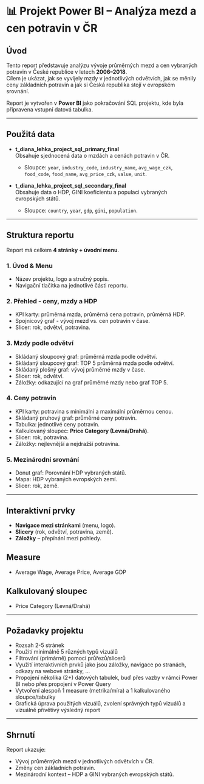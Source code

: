 # 📊 Projekt Power BI – Analýza mezd a cen potravin v ČR  

## Úvod  
Tento report představuje analýzu vývoje průměrných mezd a cen vybraných potravin v České republice v letech **2006–2018**.  
Cílem je ukázat, jak se vyvíjely mzdy v jednotlivých odvětvích, jak se měnily ceny základních potravin a jak si Česká republika stojí v evropském srovnání.

Report je vytvořen v **Power BI** jako pokračování SQL projektu, kde byla připravena vstupní datová tabulka.  

---

## Použitá data  
- **t_diana_lehka_project_sql_primary_final**  
  Obsahuje sjednocená data o mzdách a cenách potravin v ČR.  
  - Sloupce: `year`, `industry_code`, `industry_name`, `avg_wage_czk`, `food_code`, `food_name`, `avg_price_czk`, `value`, `unit`.  

- **t_diana_lehka_project_sql_secondary_final**  
  Obsahuje data o HDP, GINI koeficientu a populaci vybraných evropských států.  
  - Sloupce: `country`, `year`, `gdp`, `gini`, `population`.  

---

## Struktura reportu  
Report má celkem **4 stránky + úvodní menu**.  

### 1. Úvod & Menu  
- Název projektu, logo a stručný popis.  
- Navigační tlačítka na jednotlivé části reportu.  

### 2. Přehled - ceny, mzdy a HDP
- KPI karty: průměrná mzda, průměrná cena potravin, průměrná HDP.  
- Spojnicový graf - vývoj mezd vs. cen potravin v čase.  
- Slicer: rok, odvětví, potravina.

### 3. Mzdy podle odvětví  
- Skládaný sloupcový graf: průměrná mzda podle odvětví.
- Skládaný sloupcový graf: TOP 5 průměrná mzda podle odvětví.  
- Skládaný plošný graf: vývoj průměrné mzdy v čase.  
- Slicer: rok, odvětví.
- Záložky: odkazující na graf průměrné mzdy nebo graf TOP 5.

### 4. Ceny potravin  
- KPI karty: potravina s minimální a maximální průměrnou cenou.  
- Skládaný pruhový graf: průměrné ceny potravin.  
- Tabulka: jednotlivé ceny potravin.
- Kalkulovaný sloupec: **Price Category (Levná/Drahá)**.
- Slicer: rok, potravina.
- Záložky: nejlevnější a nejdražší potravina.

### 5. Mezinárodní srovnání  
- Donut graf: Porovnání HDP vybraných států.
- Mapa: HDP vybraných evropských zemí.  
- Slicer: rok, země.  

---

## Interaktivní prvky  
- **Navigace mezi stránkami** (menu, logo).  
- **Slicery** (rok, odvětví, potravina, země).  
- **Záložky** – přepínání mezi pohledy.

## Measure
- Average Wage, Average Price, Average GDP

## Kalkulovaný sloupec
- Price Category (Levná/Drahá)

---

## Požadavky projektu  
- Rozsah 2-5 stránek
- Použití minimálně 5 různých typů vizuálů
- Filtrování (primárně) pomocí průřezů/slicerů
- Využití interaktivních prvků jako jsou záložky, navigace po stranách, odkazy na webové stránky, ...
- Propojení několika (2+) datových tabulek, buď přes vazby v rámci Power BI nebo přes propojení v Power Query
- Vytvoření alespoň 1 measure (metrika/míra) a 1 kalkulovaného sloupce/tabulky
- Grafická úprava použitých vizuálů, zvolení správných typů vizuálů a vizuálně přívětivý výsledný report

---

## Shrnutí  
Report ukazuje:  
- Vývoj průměrných mezd v jednotlivých odvětvích v ČR.  
- Změny cen základních potravin.  
- Mezinárodní kontext – HDP a GINI vybraných evropských států.
